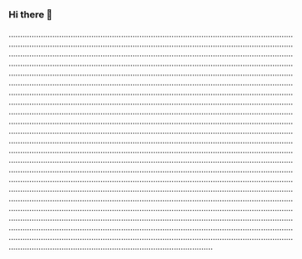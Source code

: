 ### Hi there 👋

.................................................................................................................................................................................................................................................................................................................................................................................................................................................................................................................................................................................................................................................................................................................................................................................................................................................................................................................................................................................................................................................................................................................................................................................................................................................................................................................................................................................................................................................................................................................................................................................................................................................................................................................................................................................................................................................................................................................................................................................................................................................................................................................................................................................................................................................................................................................................................................................................................................................................................................................................................................................................................................................................................................................................................................................................................................................................................................................................